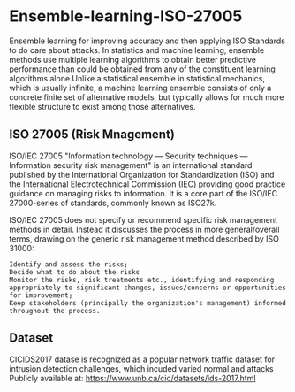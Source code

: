 # Ensemble-learning-ISO-27005
Ensemble learning for improving accuracy and then applying ISO Standards to do care about attacks.
In statistics and machine learning, ensemble methods use multiple learning algorithms to obtain better predictive performance than could be obtained from any of the constituent learning algorithms alone.Unlike a statistical ensemble in statistical mechanics, which is usually infinite, a machine learning ensemble consists of only a concrete finite set of alternative models, but typically allows for much more flexible structure to exist among those alternatives. 



## ISO 27005 (Risk Mnagement)
ISO/IEC 27005 "Information technology — Security techniques — Information security risk management" is an international standard published by the International Organization for Standardization (ISO) and the International Electrotechnical Commission (IEC) providing good practice guidance on managing risks to information. It is a core part of the ISO/IEC 27000-series of standards, commonly known as ISO27k. 

ISO/IEC 27005 does not specify or recommend specific risk management methods in detail. Instead it discusses the process in more general/overall terms, drawing on the generic risk management method described by ISO 31000:


    Identify and assess the risks;
    Decide what to do about the risks
    Monitor the risks, risk treatments etc., identifying and responding appropriately to significant changes, issues/concerns or opportunities for improvement;
    Keep stakeholders (principally the organization's management) informed throughout the process.
    
## Dataset

CICIDS2017 datase is recognized as a popular network traffic dataset for intrusion detection challenges, which incuded varied normal and attacks Publicly available at: https://www.unb.ca/cic/datasets/ids-2017.html
